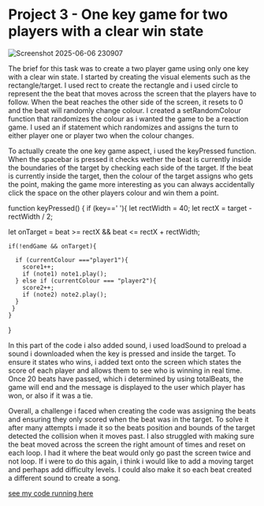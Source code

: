 # Project 3 - One key game for two players with a clear win state 

![Screenshot 2025-06-06 230907](https://github.com/user-attachments/assets/b29d9df9-8df2-4b34-85bc-39805298e782)

The brief for this task was to create a two player game using only one key with a clear win state. I started by creating the visual elements such as the rectangle/target. I used rect to create the rectangle and i used circle to represent the the beat that moves across the screen that the players have to follow. When the beat reaches the other side of the screen, it resets to 0 and the beat will randomly change colour. I created a setRandomColour function that randomizes the colour as i wanted the game to be a reaction game. I used an if statement which randomizes and assigns the turn to either player one or player two when the colour changes. 

To actually create the one key game aspect, i used the keyPressed function. When the spacebar is pressed it checks wether the beat is currently inside the boundaries of the target by checking each side of the target. If the beat is currently inside the target, then the colour of the target assigns who gets the point, making the game more interesting as you can always accidentally click the space on the other players colour and win them a point. 

function keyPressed() {
  if (key==' '){
   let rectWidth = 40;
    let rectX = target - rectWidth / 2;
    
   let onTarget = beat >= rectX && beat <= rectX + rectWidth;
  
    if(!endGame && onTarget){
      
      if (currentColour ==="player1"){
        score1++;
        if (note1) note1.play();
      } else if (currentColour === "player2"){
        score2++;
        if (note2) note2.play();
      }
     }
    }
  }

  In this part of the code i also added sound, i used loadSound to preload a sound i downloaded when the key is pressed and inside the target. To ensure it states who wins, i added text onto the screen which states the score of each player and allows them to see who is winning in real time. Once 20 beats have passed, which i determined by using totalBeats, the game will end and the message is displayed to the user which player has won, or also if it was a tie. 

Overall, a challenge i faced when creating the code was assigning the beats and ensuring they only scored when the beat was in the target. To solve it after many attempts i made it so the beats position and bounds of the target detected the collision when it moves past. I also struggled with making sure the beat moved across the screen the right amount of times and reset on each loop. I had it where the beat would only go past the screen twice and not loop. If i were to do this again, i think i would like to add a moving target and perhaps add difficulty levels. I could also make it so each beat created a different sound to create a song. 

[see my code running here](/2_player_game/index.html)
